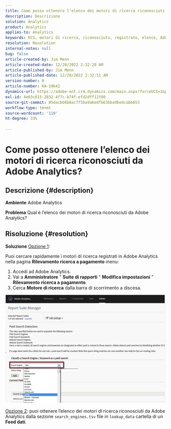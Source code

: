 ```yaml
---
title: Come posso ottenere l’elenco dei motori di ricerca riconosciuti da Adobe Analytics?
description: Descrizione
solution: Analytics
product: Analytics
applies-to: Analytics
keywords: KCS, motori di ricerca, riconosciuto, registrato, elenco, Adobe Analytics
resolution: Resolution
internal-notes: null
bug: false
article-created-by: Jim Menn
article-created-date: 12/20/2022 2:32:28 AM
article-published-by: Jim Menn
article-published-date: 12/20/2022 2:32:51 AM
version-number: 8
article-number: KA-19642
dynamics-url: https://adobe-ent.crm.dynamics.com/main.aspx?forceUCI=1&pagetype=entityrecord&etn=knowledgearticle&id=d9a38787-0e80-ed11-81ac-6045bd006704
exl-id: 4e03c015-2832-4f7c-b74f-efd2dff12f60
source-git-commit: 05dacbb6b8ac7f5ba9a6edfb63bba9bedcabb653
workflow-type: tm+mt
source-wordcount: '119'
ht-degree: 33%

---
```


# Come posso ottenere l’elenco dei motori di ricerca riconosciuti da Adobe Analytics?

## Descrizione {#description}


<b>Ambiente</b>
Adobe Analytics

<b>Problema</b>
Qual è l’elenco dei motori di ricerca riconosciuti da Adobe Analytics?


## Risoluzione {#resolution}


<b>Soluzione</b>
<u>Opzione 1</u>:

Puoi cercare rapidamente i motori di ricerca registrati in Adobe Analytics nella pagina <b>Rilevamento ricerca a pagamento</b> menu:

1. Accedi ad Adobe Analytics.
2. Vai a <b>Amministratore</b> &quot; <b>Suite di rapporti</b> &quot; <b>Modifica impostazioni</b> &quot; <b>Rilevamento ricerca a pagamento</b>.
3. Cerca <b>Motore di ricerca</b> dalla barra di scorrimento a discesa.


![](assets/d35acf7a-a0e7-ec11-bb3c-000d3a3bd25c.png)

<u>Opzione 2</u>: puoi ottenere l’elenco dei motori di ricerca riconosciuti da Adobe Analytics dalla sezione `search_engines.tsv` file in `lookup_data` cartella di un <b>Feed dati</b>.
